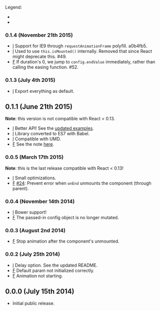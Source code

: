 Legend:
  - [I]: improvement
  - [F]: fix

### 0.1.4 (November 21th 2015)
- [I] Support for IE9 through `requestAnimationFrame` polyfill. a0b4fb5.
- [I] Used to use `this.isMounted()` internally. Removed that since React might deprecate this. #49.
- [F] If duration's 0, we jump to `config.endValue` immediately, rather than calling the easing function. #52.

### 0.1.3 (July 4th 2015)
- [I] Export everything as default.

## 0.1.1 (June 21th 2015)
**Note**: this version is not compatible with React < 0.13.
- [I] Better API! See the [updated examples](https://github.com/chenglou/react-tween-state/tree/master/examples).
- [I] Library converted to ES7 with Babel.
- [I] Compatible with UMD.
- [F] See the note [here](https://github.com/chenglou/react-tween-state/wiki/Change-from-React-0.12-to-0.13).

### 0.0.5 (March 17th 2015)
**Note**: this is the last release compatible with React < 0.13!
- [I] Small optimizations.
- [F] [#24](https://github.com/chenglou/react-tween-state/issues/24): Prevent error when `onEnd` unmounts the component (through parent).

### 0.0.4 (November 14th 2014)
- [I] Bower support!
- [F] The passed-in config object is no longer mutated.

### 0.0.3 (August 2nd 2014)
- [F] Stop animation after the component's unmounted.

### 0.0.2 (July 25th 2014)
- [I] Delay option. See the updated README.
- [F] Default param not initialized correctly.
- [F] Animation not starting.

## 0.0.0 (July 15th 2014)
- Initial public release.
